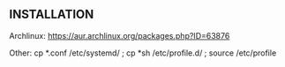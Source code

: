 
INSTALLATION
------------

Archlinux: https://aur.archlinux.org/packages.php?ID=63876

Other: cp *.conf /etc/systemd/ ; cp *sh /etc/profile.d/ ; source /etc/profile

